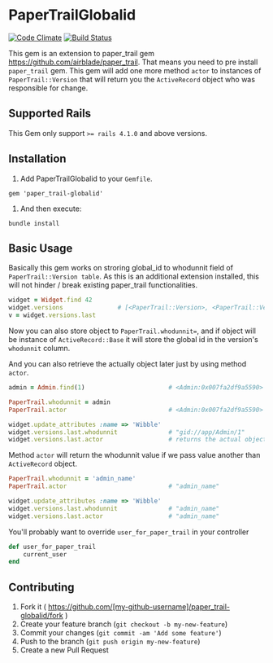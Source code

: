 # PaperTrailGlobalid
[![Code Climate](https://codeclimate.com/github/ankit1910/paper_trail-globalid/badges/gpa.svg)](https://codeclimate.com/github/ankit1910/paper_trail-globalid)
[![Build Status](https://travis-ci.org/ankit1910/paper_trail-globalid.png?branch=master)](https://travis-ci.org/ankit1910/paper_trail-globalid)

This gem is an extension to paper_trail gem https://github.com/airblade/paper_trail. That means you need to pre install `paper_trail` gem. This gem will add one more method `actor` to instances of `PaperTrail::Version` that will return you the `ActiveRecord` object who was responsible for change.


## Supported Rails

This Gem only support `>= rails 4.1.0` and above versions.

## Installation

1. Add PaperTrailGlobalid to your `Gemfile`.

  `gem 'paper_trail-globalid'`

1. And then execute:

  ```
  bundle install
  ```

## Basic Usage

Basically this gem works on stroring global_id to whodunnit field of `PaperTrail::Version table`. As this is an additional extension installed, this will not hinder / break existing paper_trail functionalities.

```ruby
widget = Widget.find 42
widget.versions               # [<PaperTrail::Version>, <PaperTrail::Version>, ...]
v = widget.versions.last
```
Now you can also store object to `PaperTrail.whodunnit=`, and if object will be instance of `ActiveRecord::Base` it will store the global id in the version's `whodunnit` column.

And you can also retrieve the actually object later just by using method `actor`.

```ruby
admin = Admin.find(1)                       # <Admin:0x007fa2df9a5590>

PaperTrail.whodunnit = admin
PaperTrail.actor                            # <Admin:0x007fa2df9a5590> actual object

widget.update_attributes :name => 'Wibble'
widget.versions.last.whodunnit              # "gid://app/Admin/1"
widget.versions.last.actor                  # returns the actual object
```

Method `actor` will return the whodunnit value if we pass value another than `ActiveRecord` object.

```ruby
PaperTrail.whodunnit = 'admin_name'
PaperTrail.actor                            # "admin_name"

widget.update_attributes :name => 'Wibble'
widget.versions.last.whodunnit              # "admin_name"
widget.versions.last.actor                  # "admin_name"
```

You'll probably want to override `user_for_paper_trail` in your controller

```ruby
def user_for_paper_trail
    current_user
end
```

## Contributing

1. Fork it ( https://github.com/[my-github-username]/paper_trail-globalid/fork )
2. Create your feature branch (`git checkout -b my-new-feature`)
3. Commit your changes (`git commit -am 'Add some feature'`)
4. Push to the branch (`git push origin my-new-feature`)
5. Create a new Pull Request

